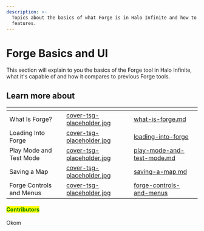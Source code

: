 ```yaml
---
description: >-
  Topics about the basics of what Forge is in Halo Infinite and how to use its
  features.
---
```


# Forge Basics and UI

This section will explain to you the basics of the Forge tool in Halo Infinite, what it's capable of and how it compares to previous Forge tools.

## Learn more about

<table data-view="cards"><thead><tr><th></th><th data-hidden data-card-cover data-type="files"></th><th data-hidden data-card-target data-type="content-ref"></th></tr></thead><tbody><tr><td>What Is Forge?</td><td><a href="../../.gitbook/assets/cover-tsg-placeholder.jpg">cover-tsg-placeholder.jpg</a></td><td><a href="what-is-forge.md">what-is-forge.md</a></td></tr><tr><td>Loading Into Forge</td><td><a href="../../.gitbook/assets/cover-tsg-placeholder.jpg">cover-tsg-placeholder.jpg</a></td><td><a href="loading-into-forge/">loading-into-forge</a></td></tr><tr><td>Play Mode and Test Mode</td><td><a href="../../.gitbook/assets/cover-tsg-placeholder.jpg">cover-tsg-placeholder.jpg</a></td><td><a href="play-mode-and-test-mode.md">play-mode-and-test-mode.md</a></td></tr><tr><td>Saving a Map</td><td><a href="../../.gitbook/assets/cover-tsg-placeholder.jpg">cover-tsg-placeholder.jpg</a></td><td><a href="saving-a-map.md">saving-a-map.md</a></td></tr><tr><td>Forge Controls and Menus</td><td><a href="../../.gitbook/assets/cover-tsg-placeholder.jpg">cover-tsg-placeholder.jpg</a></td><td><a href="forge-controls-and-menus/">forge-controls-and-menus</a></td></tr></tbody></table>



#### <mark style="color:green;">Contributors</mark>

Okom
